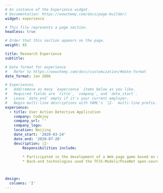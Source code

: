 ```yaml
---
# An instance of the Experience widget.
# Documentation: https://wowchemy.com/docs/page-builder/
widget: experience

# This file represents a page section.
headless: true

# Order that this section appears on the page.
weight: 65

title: Research Experience
subtitle:

# Date format for experience
#   Refer to https://wowchemy.com/docs/customization/#date-format
date_format: Jan 2006

# Experiences.
#   Add/remove as many `experience` items below as you like.
#   Required fields are `title`, `company`, and `date_start`.
#   Leave `date_end` empty if it's your current employer.
#   Begin multi-line descriptions with YAML's `|2-` multi-line prefix.
experience:
  - title: User Action Detective Application
    company: Codejoy
    company_url: ''
    company_logo: 
    location: Beijing
    date_start: '2020-03-24'
    date_end: '2020-07-20'
    description: |2-
        Responsibilities include:
        
        * Participated in the development of a Web page game based on user action recognition. The match between the user action and the target action determines the score of the game
        * Back-end technologies used the TFJS-Models/PoseNet open-source image recognition algorithm to identify user action according to the coordinates of the two-dimensional image



design:
  columns: '2'
---
```

